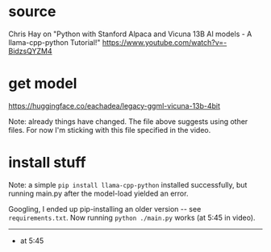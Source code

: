 # source
Chris Hay on "Python with Stanford Alpaca and Vicuna 13B AI models - A llama-cpp-python Tutorial!"
<https://www.youtube.com/watch?v=-BidzsQYZM4>


# get model
<https://huggingface.co/eachadea/legacy-ggml-vicuna-13b-4bit>

Note: already things have changed. The file above suggests using other files. For now I'm sticking with this file specified in the video.


# install stuff

Note: a simple `pip install llama-cpp-python` installed successfully, but running main.py after the model-load yielded an error.

Googling, I ended up pip-installing an older version -- see `requirements.txt`. Now running `python ./main.py` works (at 5:45 in video).

---

- at 5:45